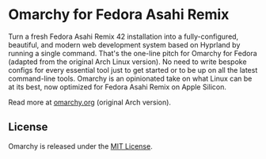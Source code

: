 # Omarchy for Fedora Asahi Remix

Turn a fresh Fedora Asahi Remix 42 installation into a fully-configured, beautiful, and modern web development system based on Hyprland by running a single command. That's the one-line pitch for Omarchy for Fedora (adapted from the original Arch Linux version). No need to write bespoke configs for every essential tool just to get started or to be up on all the latest command-line tools. Omarchy is an opinionated take on what Linux can be at its best, now optimized for Fedora Asahi Remix on Apple Silicon.

Read more at [omarchy.org](https://omarchy.org) (original Arch version).

## License

Omarchy is released under the [MIT License](https://opensource.org/licenses/MIT).

